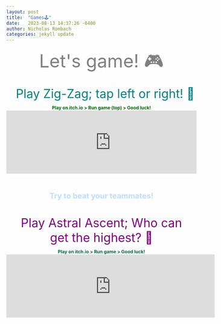 ```yaml
---
layout: post
title:  "Games🕹️"
date:   2023-08-13 14:37:26 -0400
author: Nicholas Rombach
categories: jekyll update
---
```

<div style="text-align: center; margin-bottom: 20px;">
  <span style="display: block; font-size: 48px; color: #808080;">
    Let's game! 🎮
  </span>
</div>

<div style="text-align: center; margin-bottom: 10px;">
  <span style="display: block; font-size: 32px; color: #008080; width: 100%; max-width: 100%; padding: 0 10px;">
    Play Zig-Zag; tap left or right! 💪
  </span>
</div>

<div style="text-align: center; margin: 0 auto; padding-bottom: 30px; overflow: hidden;">
  <!--<span style="display: block; font-size: 16px;">
    <strong>rotate phones horizontally 🔄📱</strong><br>
  </span> -->
  <span style="display: block; font-size: 12px; color: #006400; font-weight: bold;">
    Play on itch.io > Run game (top) > Good luck!<br>
  </span>
  <div style="max-width: 552px; margin: 0 auto;">
    <iframe frameborder="0" src="https://itch.io/embed/74323" width="552" height="167"><a href="https://vladimirslepnev.itch.io/zigzag">Zig Zag by Vladimir Slepnev</a></iframe></iframe>
  </div>
  <br>
</div>

<div style="text-align: center; margin: 0 auto;  padding-bottom: 40px;">
  <span style="display: block; font-size: 20px; color: #BBDDFF; font-weight: bold;">
    <strong>Try to beat your teammates!</strong><br>
  </span>
</div>

<div style="text-align: center; margin-bottom: 10px;">
  <span style="display: block; font-size: 32px; color: #800080; max-width: 90%; margin: 0 auto;">
    Play Astral Ascent; Who can get the highest? 🚀
  </span>
</div>

<div style="text-align: center; padding-bottom: 20px;">
  <span style="display: block; font-size: 12px; color: #006446; font-weight: bold;">
    Play on itch.io > Run game > Good luck!<br>
  </span>
  <div style="max-width: 552px; margin: 0 auto;">
    <iframe src="https://itch.io/embed/806285" width="552" height="167" frameborder="0"><a href="https://bottino-games.itch.io/astral-ascent">Astral Ascent by Bottino Games</a></iframe>
  </div>
</div>
